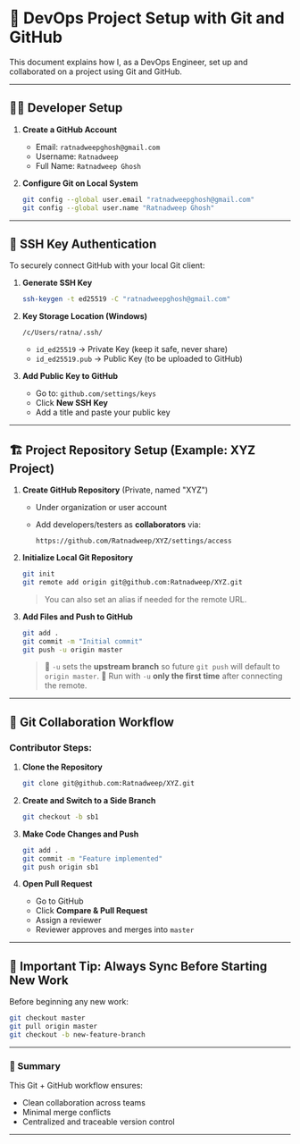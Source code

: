 # 🚀 DevOps Project Setup with Git and GitHub

This document explains how I, as a DevOps Engineer, set up and collaborated on a project using Git and GitHub.

---

## 🧑‍💻 Developer Setup

1. **Create a GitHub Account**

   * Email: `ratnadweepghosh@gmail.com`
   * Username: `Ratnadweep`
   * Full Name: `Ratnadweep Ghosh`

2. **Configure Git on Local System**

   ```bash
   git config --global user.email "ratnadweepghosh@gmail.com"
   git config --global user.name "Ratnadweep Ghosh"
   ```

---

## 🔐 SSH Key Authentication

To securely connect GitHub with your local Git client:

1. **Generate SSH Key**

   ```bash
   ssh-keygen -t ed25519 -C "ratnadweepghosh@gmail.com"
   ```

2. **Key Storage Location (Windows)**

   ```
   /c/Users/ratna/.ssh/
   ```

   * `id_ed25519` → Private Key (keep it safe, never share)
   * `id_ed25519.pub` → Public Key (to be uploaded to GitHub)

3. **Add Public Key to GitHub**

   * Go to: `github.com/settings/keys`
   * Click **New SSH Key**
   * Add a title and paste your public key

---

## 🏗️ Project Repository Setup (Example: XYZ Project)

1. **Create GitHub Repository** (Private, named "XYZ")

   * Under organization or user account
   * Add developers/testers as **collaborators** via:

     ```
     https://github.com/Ratnadweep/XYZ/settings/access
     ```

2. **Initialize Local Git Repository**

   ```bash
   git init
   git remote add origin git@github.com:Ratnadweep/XYZ.git
   ```

   > You can also set an alias if needed for the remote URL.

3. **Add Files and Push to GitHub**

   ```bash
   git add .
   git commit -m "Initial commit"
   git push -u origin master
   ```

   > 🔹 `-u` sets the **upstream branch** so future `git push` will default to `origin master`.
   > 🔹 Run with `-u` **only the first time** after connecting the remote.

---

## 👥 Git Collaboration Workflow

### Contributor Steps:

1. **Clone the Repository**

   ```bash
   git clone git@github.com:Ratnadweep/XYZ.git
   ```

2. **Create and Switch to a Side Branch**

   ```bash
   git checkout -b sb1
   ```

3. **Make Code Changes and Push**

   ```bash
   git add .
   git commit -m "Feature implemented"
   git push origin sb1
   ```

4. **Open Pull Request**

   * Go to GitHub
   * Click **Compare & Pull Request**
   * Assign a reviewer
   * Reviewer approves and merges into `master`

---

## 🔁 Important Tip: Always Sync Before Starting New Work

Before beginning any new work:

```bash
git checkout master
git pull origin master
git checkout -b new-feature-branch
```

---

### 📌 Summary

This Git + GitHub workflow ensures:

* Clean collaboration across teams
* Minimal merge conflicts
* Centralized and traceable version control

---

